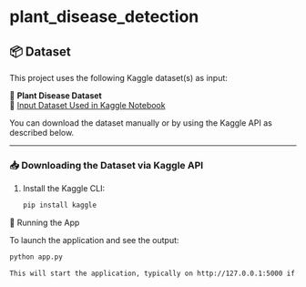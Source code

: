# plant_disease_detection

## 📦 Dataset

This project uses the following Kaggle dataset(s) as input:

📁 **Plant Disease Dataset**  
🔗 [Input Dataset Used in Kaggle Notebook](https://www.kaggle.com/code/gallo33henrique/plant-disease-cnn-1-mobilenetv2-vgg16/input)

You can download the dataset manually or by using the Kaggle API as described below.

---

### 📥 Downloading the Dataset via Kaggle API

1. Install the Kaggle CLI:

   ```bash
   pip install kaggle
   
🚀 Running the App

To launch the application and see the output:
  ```bash
  python app.py

This will start the application, typically on http://127.0.0.1:5000 if using Flask.
